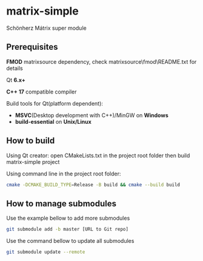 # matrix-simple

Schönherz Mátrix super module

## Prerequisites

**FMOD** matrixsource dependency, check matrixsource\fmod\README.txt for details

Qt **6.x+**

**C++ 17** compatible compiler

Build tools for Qt(platform dependent):

- **MSVC**(Desktop development with C++)/MinGW on **Windows**
- **build-essential** on **Unix/Linux**

## How to build

Using Qt creator: open CMakeLists.txt in the project root folder then build matrix-simple project

Using command line in the project root folder:

```bash
cmake -DCMAKE_BUILD_TYPE=Release -B build && cmake --build build
```

## How to manage submodules

Use the example bellow to add more submodules

```bash
git submodule add -b master [URL to Git repo]
```

Use the command bellow to update all submodules

```bash
git submodule update --remote
```
